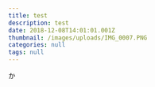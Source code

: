 ```yaml
---
title: test
description: test
date: 2018-12-08T14:01:01.001Z
thumbnail: /images/uploads/IMG_0007.PNG
categories: null
tags: null
---
```

か
